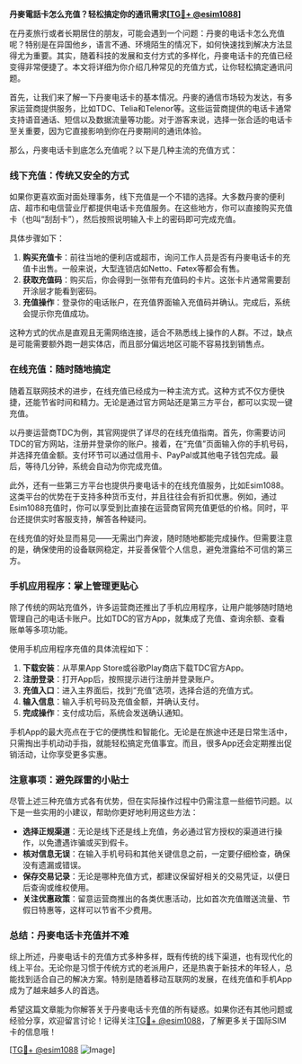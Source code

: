 **丹麥電話卡怎么充值？轻松搞定你的通讯需求[[TG💪+ @esim1088](https://t.me/s/esim1088)]**

在丹麦旅行或者长期居住的朋友，可能会遇到一个问题：丹麥的电话卡怎么充值呢？特别是在异国他乡，语言不通、环境陌生的情况下，如何快速找到解决方法显得尤为重要。其实，随着科技的发展和支付方式的多样化，丹麥电话卡的充值已经变得非常便捷了。本文将详细为你介绍几种常见的充值方式，让你轻松搞定通讯问题。

首先，让我们来了解一下丹麥电话卡的基本情况。丹麥的通信市场较为发达，有多家运营商提供服务，比如TDC、Telia和Telenor等。这些运营商提供的电话卡通常支持语音通话、短信以及数据流量等功能。对于游客来说，选择一张合适的电话卡至关重要，因为它直接影响到你在丹麥期间的通讯体验。

那么，丹麥电话卡到底怎么充值呢？以下是几种主流的充值方式：

### 线下充值：传统又安全的方式

如果你更喜欢面对面处理事务，线下充值是一个不错的选择。大多数丹麥的便利店、超市和电信营业厅都提供电话卡充值服务。在这些地方，你可以直接购买充值卡（也叫“刮刮卡”），然后按照说明输入卡上的密码即可完成充值。

具体步骤如下：
1. **购买充值卡**：前往当地的便利店或超市，询问工作人员是否有丹麥电话卡的充值卡出售。一般来说，大型连锁店如Netto、Føtex等都会有售。
2. **获取充值码**：购买后，你会得到一张带有充值码的卡片。这张卡片通常需要刮开涂层才能看到密码。
3. **充值操作**：登录你的电话账户，在充值界面输入充值码并确认。完成后，系统会提示你充值成功。

这种方式的优点是直观且无需网络连接，适合不熟悉线上操作的人群。不过，缺点是可能需要额外跑一趟实体店，而且部分偏远地区可能不容易找到销售点。

### 在线充值：随时随地搞定

随着互联网技术的进步，在线充值已经成为一种主流方式。这种方式不仅方便快捷，还能节省时间和精力。无论是通过官方网站还是第三方平台，都可以实现一键充值。

以丹麥运营商TDC为例，其官网提供了详尽的在线充值指南。首先，你需要访问TDC的官方网站，注册并登录你的账户。接着，在“充值”页面输入你的手机号码，并选择充值金额。支付环节可以通过信用卡、PayPal或其他电子钱包完成。最后，等待几分钟，系统会自动为你完成充值。

此外，还有一些第三方平台也提供丹麥电话卡的在线充值服务，比如Esim1088。这类平台的优势在于支持多种货币支付，并且往往会有折扣优惠。例如，通过Esim1088充值时，你可以享受到比直接在运营商官网充值更低的价格。同时，平台还提供实时客服支持，解答各种疑问。

在线充值的好处显而易见——无需出门奔波，随时随地都能完成操作。但需要注意的是，确保使用的设备联网稳定，并妥善保管个人信息，避免泄露给不可信的第三方。

### 手机应用程序：掌上管理更贴心

除了传统的网站充值外，许多运营商还推出了手机应用程序，让用户能够随时随地管理自己的电话卡账户。比如TDC的官方App，就集成了充值、查询余额、查看账单等多项功能。

使用手机应用程序充值的具体流程如下：
1. **下载安装**：从苹果App Store或谷歌Play商店下载TDC官方App。
2. **注册登录**：打开App后，按照提示进行注册并登录账户。
3. **充值入口**：进入主界面后，找到“充值”选项，选择合适的充值方式。
4. **输入信息**：输入手机号码及充值金额，并确认支付。
5. **完成操作**：支付成功后，系统会发送确认通知。

手机App的最大亮点在于它的便携性和智能化。无论是在旅途中还是日常生活中，只需掏出手机动动手指，就能轻松搞定充值事宜。而且，很多App还会定期推出促销活动，让你享受更多实惠。

### 注意事项：避免踩雷的小贴士

尽管上述三种充值方式各有优势，但在实际操作过程中仍需注意一些细节问题。以下是一些实用的小建议，帮助你更好地利用这些方法：

- **选择正规渠道**：无论是线下还是线上充值，务必通过官方授权的渠道进行操作，以免遭遇诈骗或买到假卡。
- **核对信息无误**：在输入手机号码和其他关键信息之前，一定要仔细检查，确保没有遗漏或错误。
- **保存交易记录**：无论是哪种充值方式，都建议保留好相关的交易凭证，以便日后查询或维权使用。
- **关注优惠政策**：留意运营商推出的各类优惠活动，比如首次充值赠送流量、节假日特惠等，这样可以节省不少费用。

### 总结：丹麥电话卡充值并不难

综上所述，丹麥电话卡的充值方式多种多样，既有传统的线下渠道，也有现代化的线上平台。无论你是习惯于传统方式的老派用户，还是热衷于新技术的年轻人，总能找到适合自己的解决方案。特别是随着移动互联网的发展，在线充值和手机App成为了越来越多人的首选。

希望这篇文章能为你解答关于丹麥电话卡充值的所有疑惑。如果你还有其他问题或经验分享，欢迎留言讨论！记得关注[TG💪+ @esim1088](https://t.me/s/esim1088)，了解更多关于国际SIM卡的信息哦！

[[TG💪+ @esim1088](https://t.me/s/esim1088) ![Image](https://i.postimg.cc/4NQfJmqS/Snipaste-2025-05-13-00-14-12.png)]